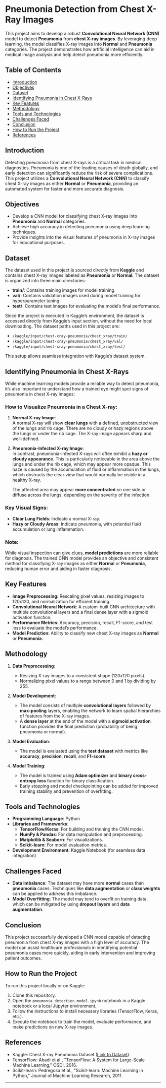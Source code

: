 # Pneumonia Detection from Chest X-Ray Images

This project aims to develop a robust **Convolutional Neural Network (CNN)** model to detect **Pneumonia** from **chest X-ray images**. By leveraging deep learning, the model classifies X-ray images into **Normal** and **Pneumonia** categories. The project demonstrates how artificial intelligence can aid in medical image analysis and help detect pneumonia more efficiently.

## Table of Contents
- [Introduction](#introduction)
- [Objectives](#objectives)
- [Dataset](#dataset)
- [Identifying Pneumonia in Chest X-Rays](#identifying-pneumonia-in-chest-x-rays)
- [Key Features](#key-features)
- [Methodology](#methodology)
- [Tools and Technologies](#tools-and-technologies)
- [Challenges Faced](#challenges-faced)
- [Conclusion](#conclusion)
- [How to Run the Project](#how-to-run-the-project)
- [References](#references)

## Introduction

Detecting pneumonia from chest X-rays is a critical task in medical diagnostics. Pneumonia is one of the leading causes of death globally, and early detection can significantly reduce the risk of severe complications. This project utilizes a **Convolutional Neural Network (CNN)** to classify chest X-ray images as either **Normal** or **Pneumonia**, providing an automated system for faster and more accurate diagnosis.

## Objectives

- Develop a CNN model for classifying chest X-ray images into **Pneumonia** and **Normal** categories.
- Achieve high accuracy in detecting pneumonia using deep learning techniques.
- Provide insights into the visual features of pneumonia in X-ray images for educational purposes.

## Dataset

The dataset used in this project is sourced directly from **Kaggle** and contains chest X-ray images labeled as **Pneumonia** or **Normal**. The dataset is organized into three main directories:
- **train/**: Contains training images for model training.
- **val/**: Contains validation images used during model training for hyperparameter tuning.
- **test/**: Contains test images for evaluating the model’s final performance.

Since the project is executed in Kaggle’s environment, the dataset is accessed directly from Kaggle’s input section, without the need for local downloading. The dataset paths used in this project are:
- `/kaggle/input/chest-xray-pneumonia/chest_xray/train/`
- `/kaggle/input/chest-xray-pneumonia/chest_xray/val/`
- `/kaggle/input/chest-xray-pneumonia/chest_xray/test/`

This setup allows seamless integration with Kaggle’s dataset system.

## Identifying Pneumonia in Chest X-Rays

While machine learning models provide a reliable way to detect pneumonia, it’s also important to understand how a trained eye might spot signs of pneumonia in chest X-ray images:

### **How to Visualize Pneumonia in a Chest X-ray**:
1. **Normal X-ray Image**:  
   A normal X-ray will show **clear lungs** with a defined, unobstructed view of the lungs and rib cage. There are no cloudy or hazy regions above the lungs or under the rib cage. The X-ray image appears sharp and well-defined.

2. **Pneumonia-Infected X-ray Image**:  
   In contrast, pneumonia-infected X-rays will often exhibit a **hazy or cloudy appearance**. This is particularly noticeable in the area above the lungs and under the rib cage, which may appear more opaque. This haze is caused by the accumulation of fluid or inflammation in the lungs, which obstructs the clear view that would normally be visible in a healthy X-ray.

   The affected area may appear **more concentrated** on one side or diffuse across the lungs, depending on the severity of the infection.

### **Key Visual Signs**:
- **Clear Lung Fields**: Indicate a normal X-ray.
- **Hazy or Cloudy Areas**: Indicate pneumonia, with potential fluid accumulation or lung inflammation.

### Note:
While visual inspection can give clues, **model predictions** are more reliable for diagnosis. The trained CNN model provides an objective and consistent method for classifying X-ray images as either **Normal** or **Pneumonia**, reducing human error and aiding in faster diagnosis.

## Key Features

- **Image Preprocessing**: Rescaling pixel values, resizing images to 120x120, and normalization for efficient training.
- **Convolutional Neural Network**: A custom-built CNN architecture with multiple convolutional layers and a final dense layer with a sigmoid activation function.
- **Performance Metrics**: Accuracy, precision, recall, F1-score, and test loss to evaluate the model’s performance.
- **Model Prediction**: Ability to classify new chest X-ray images as **Normal** or **Pneumonia**.

## Methodology

1. **Data Preprocessing**:
   - Resizing X-ray images to a consistent shape (120x120 pixels).
   - Normalizing pixel values to a range between 0 and 1 by dividing by 255.
   
2. **Model Development**:
   - The model consists of multiple **convolutional layers** followed by **max-pooling** layers, enabling the network to learn spatial hierarchies of features from the X-ray images.
   - A **dense layer** at the end of the model with a **sigmoid activation** function provides the final prediction (probability of being pneumonia or normal).
   
3. **Model Evaluation**:
   - The model is evaluated using the **test dataset** with metrics like **accuracy**, **precision**, **recall**, and **F1-score**.

4. **Model Training**:
   - The model is trained using **Adam optimizer** and **binary cross-entropy loss** function for binary classification.
   - Early stopping and model checkpointing can be added for improved training stability and prevention of overfitting.

## Tools and Technologies

- **Programming Language**: Python
- **Libraries and Frameworks**:
  - **TensorFlow/Keras**: For building and training the CNN model.
  - **NumPy & Pandas**: For data manipulation and preprocessing.
  - **Matplotlib & Seaborn**: For visualizations.
  - **Scikit-learn**: For model evaluation metrics.
- **Development Environment**: Kaggle Notebook (for seamless data integration)

## Challenges Faced

- **Data Imbalance**: The dataset may have more **normal** cases than **pneumonia** cases. Techniques like **data augmentation** or **class weights** can be applied to address this imbalance.
- **Model Overfitting**: The model may tend to overfit on training data, which can be mitigated by using **dropout layers** and **data augmentation**.

## Conclusion

This project successfully developed a CNN model capable of detecting pneumonia from chest X-ray images with a high level of accuracy. The model can assist healthcare professionals in identifying potential pneumonia cases more quickly, aiding in early intervention and improving patient outcomes.

## How to Run the Project

To run this project locally or on Kaggle:
1. Clone this repository.
2. Open the `pneumonia_detection_model.ipynb` notebook in a Kaggle notebook or a local Jupyter environment.
3. Follow the instructions to install necessary libraries (TensorFlow, Keras, etc.).
4. Execute the notebook to train the model, evaluate performance, and make predictions on new X-ray images.

## References

- Kaggle: Chest X-ray Pneumonia Dataset ([Link to Dataset](https://www.kaggle.com/paultimothymooney/chest-xray-pneumonia)).
- TensorFlow: Abadi et al., "TensorFlow: A System for Large-Scale Machine Learning," OSDI, 2016.
- Scikit-learn: Pedregosa et al., "Scikit-learn: Machine Learning in Python," Journal of Machine Learning Research, 2011.

---
